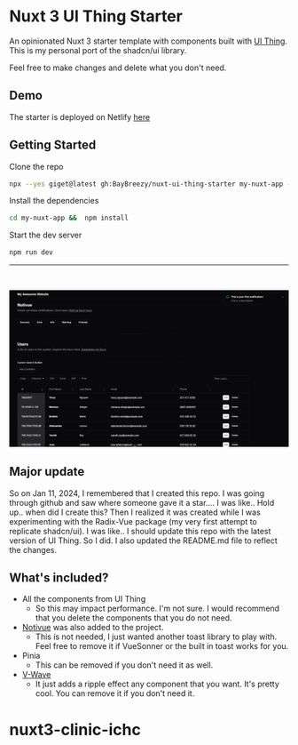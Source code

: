 # Nuxt 3 UI Thing Starter

An opinionated Nuxt 3 starter template with components built with [UI Thing](https://ui-thing.behonbaker.com/getting-started/introduction). This is my personal port of the shadcn/ui library.

Feel free to make changes and delete what you don't need.

## Demo

The starter is deployed on Netlify [here](https://ui-thing-starter.behonbaker.com/)

## Getting Started

Clone the repo

```bash
npx --yes giget@latest gh:BayBreezy/nuxt-ui-thing-starter my-nuxt-app --install
```

Install the dependencies

```bash
cd my-nuxt-app &&  npm install
```

Start the dev server

```bash
npm run dev
```

---

<br/>

![Cover](/public/ui-thing-social.png)

## Major update

So on Jan 11, 2024, I remembered that I created this repo. I was going through github and saw where someone gave it a star.... I was like.. Hold up.. when did I create this? Then I realized it was created while I was experimenting with the Radix-Vue package (my very first attempt to replicate shadcn/ui). I was like.. I should update this repo with the latest version of UI Thing. So I did. I also updated the README.md file to reflect the changes.

## What's included?

- All the components from UI Thing
  - So this may impact performance. I'm not sure. I would recommend that you delete the components that you do not need.
- [Notivue](https://notivuedocs.netlify.app/installation/nuxt.html) was also added to the project.
  - This is not needed, I just wanted another toast library to play with. Feel free to remove it if VueSonner or the built in toast works for you.
- Pinia
  - This can be removed if you don't need it as well.
- [V-Wave](https://github.com/justintaddei/v-wave)
  - It just adds a ripple effect any component that you want. It's pretty cool. You can remove it if you don't need it.
# nuxt3-clinic-ichc

